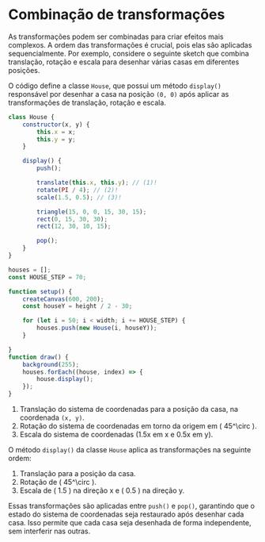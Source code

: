 # Combinação de transformações

As transformações podem ser combinadas para criar efeitos mais complexos. A ordem das transformações é crucial, pois elas são aplicadas sequencialmente. Por exemplo, considere o seguinte sketch que combina translação, rotação e escala para desenhar várias casas em diferentes posições.

<div class="sketch-runner"
     data-sketch-path="../demo-combined.js"
     data-width="600"
     data-height="200"
     data-title="Grupo de casas com transformações combinadas"
>
</div>

O código define a classe `House`, que possui um método `display()` responsável por desenhar a casa na posição `(0, 0)` após aplicar as transformações de translação, rotação e escala.

```javascript
class House {
    constructor(x, y) {
        this.x = x;
        this.y = y;
    }

    display() {
        push();

        translate(this.x, this.y); // (1)!
        rotate(PI / 4); // (2)! 
        scale(1.5, 0.5); // (3)!

        triangle(15, 0, 0, 15, 30, 15);
        rect(0, 15, 30, 30);
        rect(12, 30, 10, 15);

        pop();
    }
}

houses = [];
const HOUSE_STEP = 70;

function setup() {
    createCanvas(600, 200);
    const houseY = height / 2 - 30;

    for (let i = 50; i < width; i += HOUSE_STEP) {
        houses.push(new House(i, houseY));
    }

}
function draw() {
    background(255);
    houses.forEach((house, index) => {
        house.display();
    });
}
```

1. Translação do sistema de coordenadas para a posição da casa, na coordenada `(x, y)`.
2. Rotação do sistema de coordenadas em torno da origem em \( 45^\circ \).
3. Escala do sistema de coordenadas (1.5x em x e 0.5x em y).

O método `display()` da classe `House` aplica as transformações na seguinte ordem:

1. Translação para a posição da casa.
2. Rotação de \( 45^\circ \).
3. Escala de \( 1.5 \) na direção x e \( 0.5 \) na direção y.

Essas transformações são aplicadas entre `push()` e `pop()`, garantindo que o estado do sistema de coordenadas seja restaurado após desenhar cada casa. Isso permite que cada casa seja desenhada de forma independente, sem interferir nas outras.

